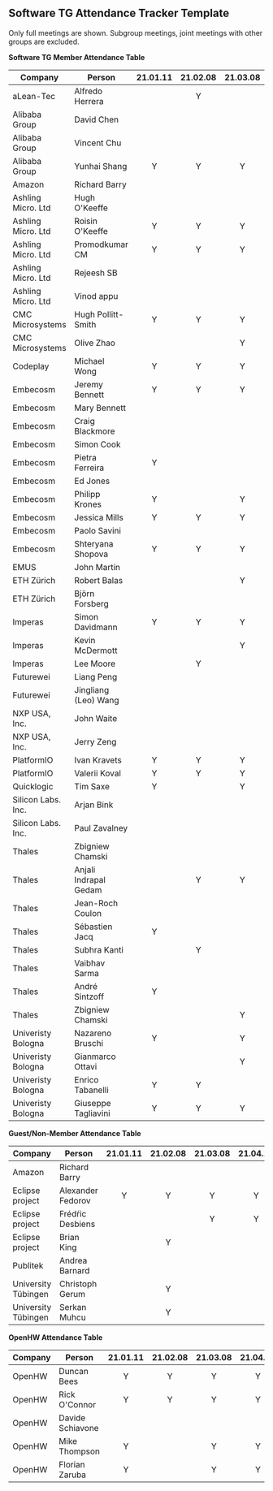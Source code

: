 ## Software TG Attendance Tracker Template

Only full meetings are shown. Subgroup meetings, joint meetings with other
groups are excluded.

**Software TG Member Attendance Table**

| Company             |  Person               |21.01.11|21.02.08|21.03.08|21.04.12|21.05.10|21.06.14|21.06.21|21.07.12|21.MM.DD|
|---------------------|-----------------------|:------:|:------:|:------:|:------:|:------:|:------:|:------:|:------:|:------:|
| aLean-Tec           | Alfredo Herrera       |        | Y      |        |        |        |        |        |        |        |
| Alibaba Group       | David Chen            |        |        |        |        | Y      |        |        |        |        |
| Alibaba Group       | Vincent Chu           |        |        |        |        | Y      |        | Y      |        |        |
| Alibaba Group       | Yunhai Shang          | Y      | Y      | Y      | Y      | Y      | Y      | Y      | Y      |        |
| Amazon              | Richard Barry         |        |        |        |        |        |        | Y      | Y      |        |
| Ashling Micro. Ltd  | Hugh O'Keeffe         |        |        |        |        |        |        |        | Y      |        |
| Ashling Micro. Ltd  | Roisin O'Keeffe       | Y      | Y      | Y      | Y      |        |        |        |        |        |
| Ashling Micro. Ltd  | Promodkumar CM        | Y      | Y      | Y      | Y      |        |        |        |        |        |
| Ashling Micro. Ltd  | Rejeesh SB            |        |        |        |        |        |        |        |        |        |
| Ashling Micro. Ltd  | Vinod appu            |        |        |        |        |        |        |        |        |        |
| CMC Microsystems    | Hugh Pollitt-Smith    | Y      | Y      | Y      | Y      | Y      | Y      |        | Y      |        |
| CMC Microsystems    | Olive Zhao            |        |        | Y      | Y      | Y      | Y      | Y      | Y      |        |
| Codeplay            | Michael Wong          | Y      | Y      | Y      |        | Y      | Y      |        | Y      |        |
| Embecosm            | Jeremy Bennett        | Y      | Y      | Y      | Y      | Y      |        | Y      | Y      |        |
| Embecosm            | Mary Bennett          |        |        |        |        |        |        |        |        |        |
| Embecosm            | Craig Blackmore       |        |        |        |        |        |        |        |        |        |
| Embecosm            | Simon Cook            |        |        |        |        |        |        |        |        |        |
| Embecosm            | Pietra Ferreira       | Y      |        |        | Y      | Y      |        |        |        |        |
| Embecosm            | Ed Jones              |        |        |        |        | Y      |        |        |        |        |
| Embecosm            | Philipp Krones        | Y      |        | Y      | Y      | Y      | Y      |        |        |        |
| Embecosm            | Jessica Mills         | Y      | Y      | Y      |        |        | Y      | Y      | Y      |        |
| Embecosm            | Paolo Savini          |        |        |        |        |        |        |        |        |        |
| Embecosm            | Shteryana Shopova     | Y      | Y      | Y      | Y      | Y      | Y      |        | Y      |        |
| EMUS                | John Martin           |        |        |        |        |        |        |        |        |        |
| ETH Zürich          | Robert Balas          |        |        | Y      | Y      |        |        |        | Y      |        |
| ETH Zürich          | Björn Forsberg        |        |        |        |        |        |        |        |        |        |
| Imperas             | Simon Davidmann       | Y      | Y      | Y      | Y      |        |        | Y      |        |        |
| Imperas             | Kevin McDermott       |        |        | Y      |        |        |        |        |        |        |
| Imperas             | Lee Moore             |        | Y      |        |        |        |        |        |        |        |
| Futurewei           | Liang Peng            |        |        |        |        |        |        |        |        |        |
| Futurewei           | Jingliang (Leo) Wang  |        |        |        |        |        |        |        |        |        |
| NXP USA, Inc.       | John Waite            |        |        |        |        |        |        |        |        |        |
| NXP USA, Inc.       | Jerry Zeng            |        |        |        |        |        |        |        |        |        |
| PlatformIO          | Ivan Kravets          | Y      | Y      | Y      | Y      | Y      | Y      |        | Y      |        |
| PlatformIO          | Valerii Koval         | Y      | Y      | Y      | Y      | Y      | Y      |        | Y      |        |
| Quicklogic          | Tim Saxe              | Y      |        | Y      | Y      | Y      | Y      |        | Y      |        |
| Silicon Labs. Inc.  | Arjan Bink            |        |        |        |        |        |        |        |        |        |
| Silicon Labs. Inc.  | Paul Zavalney         |        |        |        |        |        |        |        |        |        |
| Thales              | Zbigniew Chamski      |        |        |        |        | Y      | Y      |        | Y      |        |
| Thales              | Anjali Indrapal Gedam |        | Y      | Y      | Y      | Y      | Y      |        | Y      |        |
| Thales              | Jean-Roch Coulon      |        |        |        |        |        |        |        |        |        |
| Thales              | Sébastien Jacq        | Y      |        |        |        | Y      |        |        | Y      |        |
| Thales              | Subhra Kanti          |        | Y      |        |        |        |        |        |        |        |
| Thales              | Vaibhav Sarma         |        |        |        |        |        |        |        | Y      |        |
| Thales              | André Sintzoff        | Y      |        |        | Y      |        |        |        |        |        |
| Thales              | Zbigniew Chamski      |        |        | Y      | Y      |        | Y      |        |        |        |
| Univeristy Bologna  | Nazareno Bruschi      | Y      |        | Y      |        | Y      | Y      |        | Y      |        |
| Univeristy Bologna  | Gianmarco Ottavi      |        |        | Y      |        | Y      |        |        |        |        |
| Univeristy Bologna  | Enrico Tabanelli      | Y      | Y      |        |        | Y      | Y      |        | Y      |        |
| Univeristy Bologna  | Giuseppe Tagliavini   | Y      | Y      | Y      | Y      | Y      |        |        |        |        |

**Guest/Non-Member Attendance Table**

| Company             |  Person               |21.01.11|21.02.08|21.03.08|21.04.12|21.05.10|21.06.14|21.06.21|21.07.12|21.MM.DD|
|---------------------|-----------------------|:------:|:------:|:------:|:------:|:------:|:------:|:------:|:------:|:------:|
| Amazon              | Richard Barry         |        |        |        |        |        | Y      |        |        |        |
| Eclipse project     | Alexander Fedorov     | Y      | Y      | Y      | Y      |        | Y      |        | Y      |        |
| Eclipse project     | Frédŕic Desbiens      |        |        | Y      | Y      |        |        |        |        |        |
| Eclipse project     | Brian King            |        | Y      |        |        |        |        |        |        |        |
| Publitek            | Andrea Barnard        |        |        |        |        |        |        |        |        |        |
| University Tübingen | Christoph Gerum       |        | Y      |        |        |        |        |        |        |        |
| University Tübingen | Serkan Muhcu          |        | Y      |        |        |        |        |        |        |        |

**OpenHW Attendance Table**

| Company             |  Person               |21.01.11|21.02.08|21.03.08|21.04.12|21.05.10|21.06.14|21.06.21|21.07.12|21.MM.DD|
|---------------------|-----------------------|:------:|:------:|:------:|:------:|:------:|:------:|:------:|:------:|:------:|
| OpenHW              | Duncan Bees           | Y      | Y      | Y      | Y      | Y      | Y      | Y      | Y      |        |
| OpenHW              | Rick O'Connor         | Y      | Y      | Y      | Y      | Y      | Y      | Y      | Y      |        |
| OpenHW              | Davide Schiavone      |        |        |        |        |        |        |        |        |        |
| OpenHW              | Mike Thompson         | Y      |        | Y      | Y      | Y      |        |        |        |        |
| OpenHW              | Florian Zaruba        | Y      |        | Y      | Y      | Y      | Y      | Y      |        |        |
